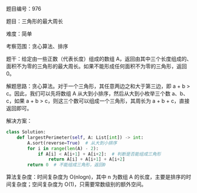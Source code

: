 题目编号：976

题目：三角形的最大周长

难度：简单

考察范围：贪心算法、排序

题干：给定由一些正数（代表长度）组成的数组 A，返回由其中三个长度组成的、面积不为零的三角形的最大周长。如果不能形成任何面积不为零的三角形，返回 0。

解题思路：贪心算法。对于一个三角形，其任意两边之和大于第三边，即 a + b > c。因此，我们可以先将数组 A 从大到小排序，然后从大到小枚举三个数 a、b、c，如果 a + b > c，则这三个数可以组成一个三角形，其周长为 a + b + c，直接返回即可。

解决方案：

```python
class Solution:
    def largestPerimeter(self, A: List[int]) -> int:
        A.sort(reverse=True)  # 从大到小排序
        for i in range(len(A) - 2):
            if A[i] < A[i+1] + A[i+2]:  # 判断是否能组成三角形
                return A[i] + A[i+1] + A[i+2]
        return 0  # 不能组成三角形，返回0
```

算法复杂度：时间复杂度为 O(nlogn)，其中 n 为数组 A 的长度，主要是排序的时间复杂度；空间复杂度为 O(1)，只需要常数级别的额外空间。